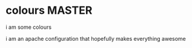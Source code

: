 # colours MASTER

i am some colours

i am an apache configuration that hopefully makes everything awesome

